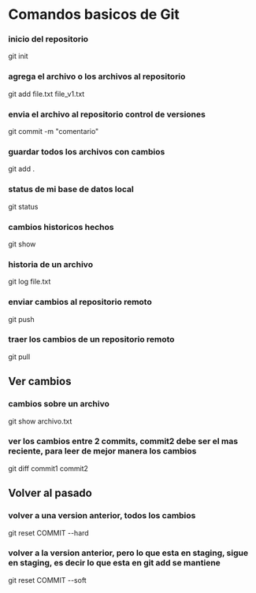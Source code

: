 # Comandos basicos de Git

### inicio del repositorio
git init 

### agrega el archivo o los archivos al repositorio 
git add file.txt file_v1.txt

### envia el archivo al repositorio control de versiones 
git commit -m "comentario"

### guardar todos los archivos con cambios
git add .

### status de mi base de datos local 
git status 

### cambios historicos hechos 
git show

### historia de un archivo 
git log file.txt 

### enviar cambios al repositorio remoto 
git push 

### traer los cambios de un repositorio remoto 
git pull

## Ver cambios 

### cambios sobre un archivo 
git show archivo.txt

### ver los cambios entre 2 commits, commit2 debe ser el mas reciente, para leer de mejor manera los cambios
git diff commit1 commit2

## Volver al pasado 

### volver a una version anterior, todos los cambios 
git reset COMMIT --hard

### volver a la version anterior, pero lo que esta en staging, sigue en staging, es decir lo que esta en git add se mantiene 
git reset COMMIT --soft


